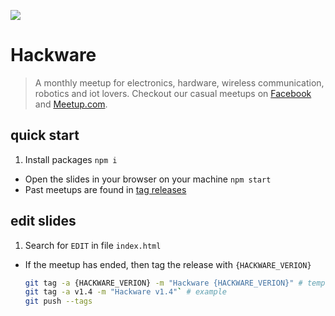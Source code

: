 [![](img/cover.jpg)](https://www.facebook.com/groups/hackware)

# Hackware

> A monthly meetup for electronics, hardware, wireless communication, robotics and iot lovers. Checkout our casual meetups on [Facebook](https://www.facebook.com/groups/hackware) and [Meetup.com](http://meetup.com/hackware).

## quick start

1. Install packages `npm i`
- Open the slides in your browser on your machine `npm start`
- Past meetups are found in [tag releases](https://github.com/sayanee/hackware/releases)

## edit slides

1. Search for `EDIT` in file `index.html` 
- If the meetup has ended, then tag the release with `{HACKWARE_VERION}`
  ```sh
  git tag -a {HACKWARE_VERION} -m "Hackware {HACKWARE_VERION}" # template
  git tag -a v1.4 -m "Hackware v1.4"` # example
  git push --tags
  ```
  
